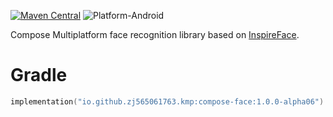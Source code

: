 [![Maven Central](https://img.shields.io/maven-central/v/io.github.zj565061763.kmp/compose-face)](https://central.sonatype.com/search?q=g:io.github.zj565061763.kmp+compose-face)
![Platform-Android](https://img.shields.io/badge/Platform-Android-brightgreen)

Compose Multiplatform face recognition library based on [InspireFace](https://github.com/HyperInspire/InspireFace).

# Gradle

```kotlin
implementation("io.github.zj565061763.kmp:compose-face:1.0.0-alpha06")
```